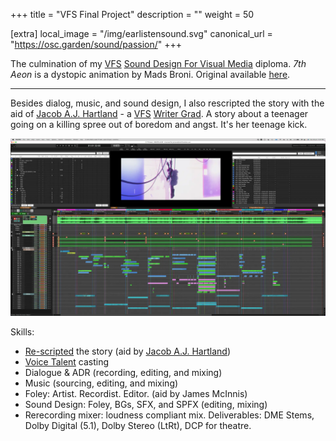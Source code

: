 +++
title = "VFS Final Project"
description = ""
weight = 50

[extra]
local_image = "/img/earlistensound.svg"
canonical_url = "https://osc.garden/sound/passion/"
+++

The culmination of my [VFS](https://vfs.edu/about-vfs) [Sound Design For Visual
Media](https://vfs.edu/programs/sound-design) diploma. *7th Aeon* is a dystopic
animation by Mads Broni. Original available
[here](https://vimeo.com/247166151).

---

Besides dialog, music, and sound design, I also rescripted the story with the
aid of [Jacob A.J. Hartland](https://www.imdb.com/name/nm9954076/) - a
[VFS](https://vfs.edu/about-vfs) [Writer
Grad](https://vfs.edu/programs/writing). A story about a teenager going on a
killing spree out of boredom and angst. It's her teenage kick.

![Reaper Final Session](/img/screenies/reaperfinal.webp "I use Reaper now")

Skills:

- [Re-scripted](/files/7th-Aeon-Redux-5th-Draft.pdf) the story (aid by [Jacob
  A.J. Hartland](https://www.imdb.com/name/nm9954076/))
- [Voice Talent](https://www.imdb.com/name/nm10981349/) casting
- Dialogue & ADR (recording, editing, and mixing)
- Music (sourcing, editing, and mixing)
- Foley: Artist. Recordist. Editor. (aid by James
  McInnis)
- Sound Design: Foley, BGs, SFX, and SPFX (editing,
  mixing)
- Rerecording mixer:
  loudness compliant mix. Deliverables: DME Stems, Dolby Digital (5.1),
  Dolby Stereo (LtRt), DCP for theatre.
